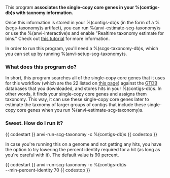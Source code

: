 This program **associates the single-copy core genes in your %(contigs-db)s with taxnomy information.**  

Once this information is stored in your %(contigs-db)s (in the form of a %(scgs-taxonomy)s artifact), you can run %(anvi-estimate-scg-taxonomy)s or use the %(anvi-interactive)s and enable "Realtime taxonomy estimate for bins." Check out [this tutorial](http://merenlab.org/2019/10/08/anvio-scg-taxonomy/) for more information. 

In order to run this program, you'll need a %(scgs-taxonomy-db)s, which you can set up by running %(anvi-setup-scg-taxonomy)s. 

### What does this program do? 

In short, this program searches all of the single-copy core genes that it uses for this workflow (which are the 22 listed on [this page](https://github.com/merenlab/anvio/tree/master/anvio/data/misc/SCG_TAXONOMY/GTDB/SCG_SEARCH_DATABASES)) against the [GTDB](https://gtdb.ecogenomic.org/) databases that you downloaded, and stores hits in your %(contigs-db)s. In other words, it finds your single-copy core genes and assigns them taxonomy. This way, it can use these single-copy core genes later to estimate the taxnomy of larger groups of contigs that include these single-copy core genes when you run %(anvi-estimate-scg-taxonomy)s. 

### Sweet. How do I run it? 

{{ codestart }}
anvi-run-scg-taxonomy -c %(contigs-db)s
{{ codestop }}

In case you're running this on a genome and not getting any hits, you have the option to try lowering the percent identity required for a hit (as long as you're careful with it). The default value is 90 percent. 

{{ codestart }}
anvi-run-scg-taxonomy -c %(contigs-db)s \
                      --min-percent-identity 70
{{ codestop }}

